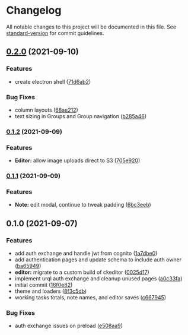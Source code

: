 # Changelog

All notable changes to this project will be documented in this file. See [standard-version](https://github.com/conventional-changelog/standard-version) for commit guidelines.

## [0.2.0](https://github.com/deldreth/markdown-editor-vue/compare/v0.1.2...v0.2.0) (2021-09-10)


### Features

* create electron shell ([71d6ab2](https://github.com/deldreth/markdown-editor-vue/commit/71d6ab2cede01d4b9db19ab84ef97f4eba4d619f))


### Bug Fixes

* column layouts ([68ae212](https://github.com/deldreth/markdown-editor-vue/commit/68ae212e060fee29537c9099ebad3a97b3c7520b))
* text sizing in Groups and Group navigation ([b285a46](https://github.com/deldreth/markdown-editor-vue/commit/b285a46fefdeda837ac2018170bc23db1f9e2b72))

### [0.1.2](https://github.com/deldreth/markdown-editor-vue/compare/v0.1.1...v0.1.2) (2021-09-09)


### Features

* **Editor:** allow image uploads direct to S3 ([705e920](https://github.com/deldreth/markdown-editor-vue/commit/705e920bcd4b8735898715422e1183c0bb5338a9))

### [0.1.1](https://github.com/deldreth/markdown-editor-vue/compare/v0.1.0...v0.1.1) (2021-09-09)


### Features

* **Note:** edit modal, continue to tweak padding ([6bc3eeb](https://github.com/deldreth/markdown-editor-vue/commit/6bc3eeb98f6b02bcae5387b8eb6b31c9a5f9abff))

## 0.1.0 (2021-09-07)


### Features

* add auth exchange and handle jwt from cognito ([1a7dbe0](https://github.com/deldreth/markdown-editor-vue/commit/1a7dbe0cbe13e62f78ea2edceabd083b1ddabc05))
* add authentication pages and update schema to include auth owner ([ba65949](https://github.com/deldreth/markdown-editor-vue/commit/ba659496eead0927baff84720cf22d3c16ea1c7e))
* **editor:** migrate to a custom build of ckeditor ([0025d17](https://github.com/deldreth/markdown-editor-vue/commit/0025d178c89045700aefcb116559c591bf5b6d69))
* implement urql auth exchange and cleanup unused pages ([a0c33fa](https://github.com/deldreth/markdown-editor-vue/commit/a0c33fa4a32430f29b6ec3a4a7d3a94ca42b80ff))
* initial commit ([16f0e82](https://github.com/deldreth/markdown-editor-vue/commit/16f0e826cda9d4e8e633cdc2b14ed04e98d6e4a2))
* theme and loaders ([8f3c5db](https://github.com/deldreth/markdown-editor-vue/commit/8f3c5db0d8fc2d7df262c32cd34983b82517bb8c))
* working tasks totals, note names, and editor saves ([c667945](https://github.com/deldreth/markdown-editor-vue/commit/c667945faf1acce2b02f4f11bd97668c9b154b98))


### Bug Fixes

* auth exchange issues on preload ([e508aa9](https://github.com/deldreth/markdown-editor-vue/commit/e508aa969a01c7581273eba330a6fae77d3a4642))
